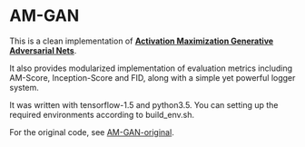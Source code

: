 # AM-GAN

This is a clean implementation of **[Activation Maximization Generative Adversarial Nets](https://arxiv.org/abs/1703.02000)**. 

It also provides modularized implementation of evaluation metrics including AM-Score, Inception-Score and FID, along with a simple yet powerful logger system. 

It was written with tensorflow-1.5 and python3.5. You can setting up the required environments according to build_env.sh. 

For the original code, see [AM-GAN-original](https://github.com/ZhimingZhou/AM-GAN-original).
